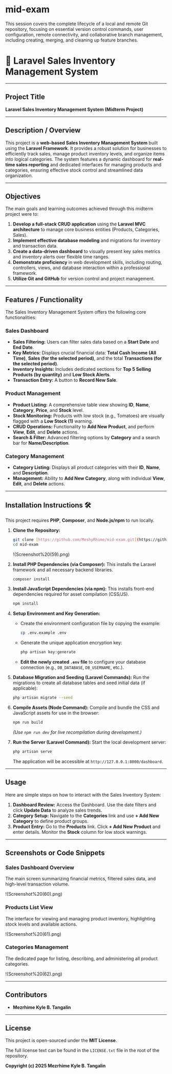 # mid-exam
This session covers the complete lifecycle of a local and remote Git repository, focusing on essential version control commands, user configuration, remote connectivity, and collaborative branch management, including creating, merging, and cleaning up feature branches.


# 🛒 Laravel Sales Inventory Management System

---

## Project Title

**Laravel Sales Inventory Management System (Midterm Project)**

---

## Description / Overview

This project is a **web-based Sales Inventory Management System** built using the **Laravel Framework**. It provides a robust solution for businesses to efficiently track sales, manage product inventory levels, and organize items into logical categories. The system features a dynamic dashboard for **real-time sales reporting** and dedicated interfaces for managing products and categories, ensuring effective stock control and streamlined data organization.

---

## Objectives

The main goals and learning outcomes achieved through this midterm project were to:

1.  **Develop a full-stack CRUD application** using the **Laravel MVC architecture** to manage core business entities (Products, Categories, Sales).
2.  **Implement effective database modeling** and migrations for inventory and transaction data.
3.  **Create a data-driven dashboard** to visually present key sales metrics and inventory alerts over flexible time ranges.
4.  **Demonstrate proficiency** in web development skills, including routing, controllers, views, and database interaction within a professional framework.
5.  **Utilize Git and GitHub** for version control and project management.

---

## Features / Functionality

The Sales Inventory Management System offers the following core functionalities:

### **Sales Dashboard**
* **Sales Filtering:** Users can filter sales data based on a **Start Date** and **End Date**.
* **Key Metrics:** Displays crucial financial data: **Total Cash Income (All Time)**, **Sales (for the selected period)**, and the total **Transactions (for the selected period)**.
* **Inventory Insights:** Includes dedicated sections for **Top 5 Selling Products (by quantity)** and **Low Stock Alerts**.
* **Transaction Entry:** A button to **Record New Sale**.

### **Product Management**
* **Product Listing:** A comprehensive table view showing **ID**, **Name**, **Category**, **Price**, and **Stock** level.
* **Stock Monitoring:** Products with low stock (e.g., Tomatoes) are visually flagged with a **Low Stock (1)** warning.
* **CRUD Operations:** Functionality to **Add New Product**, and perform **View**, **Edit**, and **Delete** actions.
* **Search & Filter:** Advanced filtering options by **Category** and a search bar for **Name/Description**.

### **Category Management**
* **Category Listing:** Displays all product categories with their **ID**, **Name**, and **Description**.
* **Management:** Ability to **Add New Category**, along with individual **View**, **Edit**, and **Delete** actions.

---

## Installation Instructions 🛠️

This project requires **PHP**, **Composer**, and **Node.js/npm** to run locally.

1.  **Clone the Repository:**
    ```bash
    git clone [https://github.com/MeshyRhime/mid-exam.git](https://github.com/MeshyRhime/mid-exam.git)
    cd mid-exam
    ```
    !(Screenshot%20(59).png)

2.  **Install PHP Dependencies (via Composer):**
    This installs the Laravel framework and all necessary backend libraries.
    ```bash
    composer install
    ```

3.  **Install JavaScript Dependencies (via npm):**
    This installs front-end dependencies required for asset compilation (CSS/JS).
    ```bash
    npm install
    ```

4.  **Setup Environment and Key Generation:**
    * Create the environment configuration file by copying the example:
        ```bash
        cp .env.example .env
        ```
    * Generate the unique application encryption key:
        ```bash
        php artisan key:generate
        ```
    * **Edit the newly created `.env` file** to configure your database connection (e.g., `DB_DATABASE`, `DB_USERNAME`, etc.).

5.  **Database Migration and Seeding (Laravel Commands):**
    Run the migrations to create all database tables and seed initial data (if applicable):
    ```bash
    php artisan migrate --seed
    ```

6.  **Compile Assets (Node Command):**
    Compile and bundle the CSS and JavaScript assets for use in the browser:
    ```bash
    npm run build
    ```
    *(Use `npm run dev` for live recompilation during development.)*

7.  **Run the Server (Laravel Command):**
    Start the local development server:
    ```bash
    php artisan serve
    ```
    The application will be accessible at `http://127.0.0.1:8000/dashboard`.

---

## Usage

Here are simple steps on how to interact with the Sales Inventory System:

1.  **Dashboard Review:** Access the Dashboard. Use the date filters and click **Update Data** to analyze sales trends.
2.  **Category Setup:** Navigate to the **Categories** link and use **+ Add New Category** to define product groups.
3.  **Product Entry:** Go to the **Products** link. Click **+ Add New Product** and enter details. Monitor the **Stock** column for low stock warnings.

---

## Screenshots or Code Snippets

### Sales Dashboard Overview
The main screen summarizing financial metrics, filtered sales data, and high-level transaction volume.

!(Screenshot%20(60).png)

### Products List View
The interface for viewing and managing product inventory, highlighting stock levels and available actions.

!(Screenshot%20(61).png)

### Categories Management
The dedicated page for listing, describing, and administering all product categories.

!(Screenshot%20(62).png)

---

## Contributors

* **Mezrhime Kyle B. Tangalin**

---

## License

This project is open-sourced under the **MIT License**.

The full license text can be found in the `LICENSE.txt` file in the root of the repository.

**Copyright (c) 2025 Mezrhime Kyle B. Tangalin**